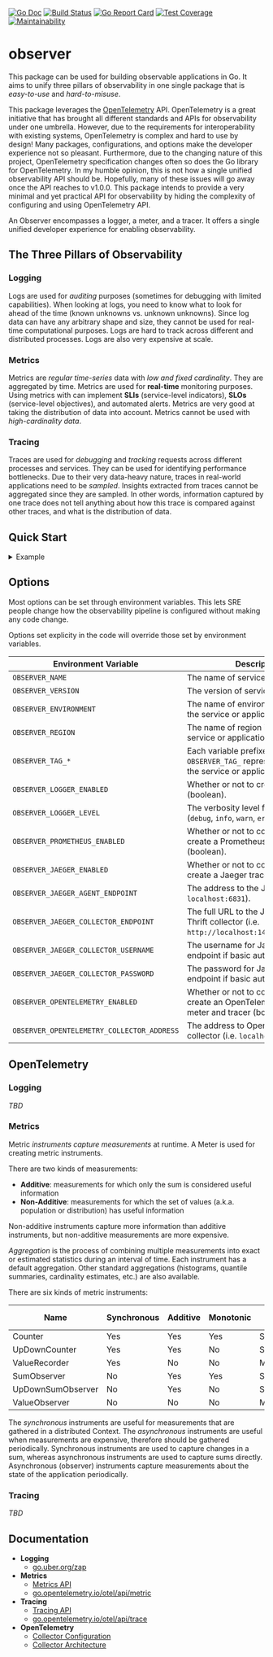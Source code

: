 [![Go Doc][godoc-image]][godoc-url]
[![Build Status][workflow-image]][workflow-url]
[![Go Report Card][goreport-image]][goreport-url]
[![Test Coverage][coverage-image]][coverage-url]
[![Maintainability][maintainability-image]][maintainability-url]

# observer

This package can be used for building observable applications in Go.
It aims to unify three pillars of observability in one single package that is _easy-to-use_ and _hard-to-misuse_.

This package leverages the [OpenTelemetry](https://opentelemetry.io) API.
OpenTelemetry is a great initiative that has brought all different standards and APIs for observability under one umbrella.
However, due to the requirements for interoperability with existing systems, OpenTelemetry is complex and hard to use by design!
Many packages, configurations, and options make the developer experience not so pleasant.
Furthermore, due to the changing nature of this project, OpenTelemetry specification changes often so does the Go library for OpenTelemetry.
In my humble opinion, this is not how a single unified observability API should be.
Hopefully, many of these issues will go away once the API reaches to v1.0.0.
This package intends to provide a very minimal and yet practical API for observability by hiding the complexity of configuring and using OpenTelemetry API.

An Observer encompasses a logger, a meter, and a tracer.
It offers a single unified developer experience for enabling observability.

## The Three Pillars of Observability

### Logging

Logs are used for _auditing_ purposes (sometimes for debugging with limited capabilities).
When looking at logs, you need to know what to look for ahead of the time (known unknowns vs. unknown unknowns).
Since log data can have any arbitrary shape and size, they cannot be used for real-time computational purposes.
Logs are hard to track across different and distributed processes. Logs are also very expensive at scale.

### Metrics

Metrics are _regular time-series_ data with _low and fixed cardinality_.
They are aggregated by time. Metrics are used for **real-time** monitoring purposes.
Using metrics with can implement **SLIs** (service-level indicators), **SLOs** (service-level objectives), and automated alerts.
Metrics are very good at taking the distribution of data into account.
Metrics cannot be used with _high-cardinality data_.

### Tracing

Traces are used for _debugging_ and _tracking_ requests across different processes and services.
They can be used for identifying performance bottlenecks.
Due to their very data-heavy nature, traces in real-world applications need to be _sampled_.
Insights extracted from traces cannot be aggregated since they are sampled.
In other words, information captured by one trace does not tell anything about how this trace is compared against other traces, and what is the distribution of data.

## Quick Start

<details>
  <summary>Example</summary>

```go
package main

import (
  "context"
  "net/http"
  "time"

  "github.com/moorara/observer"
  "go.opentelemetry.io/otel/api/correlation"
  "go.opentelemetry.io/otel/label"
  "go.opentelemetry.io/otel/api/metric"
  "go.uber.org/zap"
)

type instruments struct {
  reqCounter  metric.Int64Counter
  reqDuration metric.Float64ValueRecorder
}

func newInstruments(meter metric.Meter) *instruments {
  mm := metric.Must(meter)

  return &instruments{
    reqCounter:  mm.NewInt64Counter("requests_total", metric.WithDescription("the total number of requests")),
    reqDuration: mm.NewFloat64ValueRecorder("request_duration_seconds", metric.WithDescription("the duration of requests in seconds")),
  }
}

type server struct {
  observer    observer.Observer
  instruments *instruments
}

func (s *server) Handle(ctx context.Context) {
  // Tracing
  ctx, span := s.observer.Tracer().Start(ctx, "handle-request")
  defer span.End()

  start := time.Now()
  s.fetch(ctx)
  s.respond(ctx)
  duration := time.Now().Sub(start)

  labels := []label.KeyValue{
    label.String("method", "GET"),
    label.String("endpoint", "/user"),
    label.Uint("statusCode", 200),
  }

  // Metrics
  s.observer.Meter().RecordBatch(ctx, labels,
    s.instruments.reqCounter.Measurement(1),
    s.instruments.reqDuration.Measurement(duration.Seconds()),
  )

  // Logging
  s.observer.Logger().Info("request handled successfully.",
    zap.String("method", "GET"),
    zap.String("endpoint", "/user"),
    zap.Uint("statusCode", 200),
  )
}

func (s *server) fetch(ctx context.Context) {
  _, span := s.observer.Tracer().Start(ctx, "read-database")
  defer span.End()

  time.Sleep(50 * time.Millisecond)
}

func (s *server) respond(ctx context.Context) {
  _, span := s.observer.Tracer().Start(ctx, "send-response")
  defer span.End()

  time.Sleep(10 * time.Millisecond)
}

func main() {
  // Creating a new Observer and set it as the singleton
  obsv := observer.New(true, observer.Options{
    Name:        "my-service",
    Version:     "0.1.0",
    Environment: "production",
    Region:      "ca-central-1",
    Tags: map[string]string{
      "domain": "auth",
    },
    LogLevel:            "info",
    JaegerAgentEndpoint: "localhost:6831",
  })
  defer obsv.Close()

  srv := &server{
    observer:    obsv,
    instruments: newInstruments(obsv.Meter()),
  }

  // Creating a correlation context
  ctx := context.Background()
  ctx = correlation.NewContext(ctx,
    label.String("tenant", "1234"),
  )

  srv.Handle(ctx)

  // Serving metrics endpoint
  http.Handle("/metrics", obsv)
  http.ListenAndServe(":8080", nil)
}
```

Here are the logs from stdout :

```json
{"level":"info","timestamp":"2020-08-26T12:18:20.338144-04:00","caller":"example/main.go:57","message":"request handled successfully.","domain":"auth","environment":"production","logger":"my-service","region":"ca-central-1","version":"0.1.0","method":"GET","endpoint":"/user","statusCode":200}
```

And here are the metrics reported at http://localhost:8080/metrics :

```
# HELP request_duration_seconds the duration of requests in seconds
# TYPE request_duration_seconds histogram
request_duration_seconds_bucket{endpoint="/user",method="GET",statusCode="200",le="+Inf"} 1
request_duration_seconds_sum{endpoint="/user",method="GET",statusCode="200"} 0.063731055
request_duration_seconds_count{endpoint="/user",method="GET",statusCode="200"} 1
# HELP requests_total the total number of requests
# TYPE requests_total counter
requests_total{endpoint="/user",method="GET",statusCode="200"} 1
```
</details>

## Options

Most options can be set through environment variables.
This lets SRE people change how the observability pipeline is configured without making any code change.

Options set explicity in the code will override those set by environment variables.

| Environment Variable | Description |
|----------------------|-------------|
| `OBSERVER_NAME` | The name of service or application. |
| `OBSERVER_VERSION` | The version of service or application. |
| `OBSERVER_ENVIRONMENT` | The name of environment in which the service or application is running. |
| `OBSERVER_REGION` | The name of region in which the service or application is running. |
| `OBSERVER_TAG_*` | Each variable prefixed with `OBSERVER_TAG_` represents a tag for the service or application. |
| `OBSERVER_LOGGER_ENABLED` | Whether or not to create a logger (boolean). |
| `OBSERVER_LOGGER_LEVEL` | The verbosity level for the logger (`debug`, `info`, `warn`, `error`, or `none`). |
| `OBSERVER_PROMETHEUS_ENABLED` | Whether or not to configure and create a Prometheus meter (boolean). |
| `OBSERVER_JAEGER_ENABLED` | Whether or not to configure and create a Jaeger tracer (boolean). |
| `OBSERVER_JAEGER_AGENT_ENDPOINT` | The address to the Jaeger agent (i.e. `localhost:6831`). |
| `OBSERVER_JAEGER_COLLECTOR_ENDPOINT` | The full URL to the Jaeger HTTP Thrift collector (i.e. `http://localhost:14268/api/traces`). |
| `OBSERVER_JAEGER_COLLECTOR_USERNAME` | The username for Jaeger collector endpoint if basic auth is required. |
| `OBSERVER_JAEGER_COLLECTOR_PASSWORD` | The password for Jaeger collector endpoint if basic auth is required. |
| `OBSERVER_OPENTELEMETRY_ENABLED` | Whether or not to configure and create an OpenTelemetry Collector meter and tracer (boolean). |
| `OBSERVER_OPENTELEMETRY_COLLECTOR_ADDRESS` | The address to OpenTelemetry collector (i.e. `localhost:55680`). |

## OpenTelemetry

### Logging

_TBD_

### Metrics

Metric _instruments capture measurements_ at runtime. A Meter is used for creating metric instruments.

There are two kinds of measurements:

  - **Additive**: measurements for which only the sum is considered useful information
  - **Non-Additive**: measurements for which the set of values (a.k.a. population or distribution) has useful information

Non-additive instruments capture more information than additive instruments, but non-additive measurements are more expensive.

_Aggregation_ is the process of combining multiple measurements into exact or estimated statistics during an interval of time.
Each instrument has a default aggregation. Other standard aggregations (histograms, quantile summaries, cardinality estimates, etc.) are also available.

There are six kinds of metric instruments:

| Name              | Synchronous | Additive | Monotonic | Default Aggregation |
|-------------------|-------------|----------|-----------|---------------------|
| Counter           | Yes         | Yes      | Yes       | Sum                 |
| UpDownCounter     | Yes         | Yes      | No        | Sum                 |
| ValueRecorder     | Yes         | No       | No        | MinMaxSumCount      |
| SumObserver       | No          | Yes      | Yes       | Sum                 |
| UpDownSumObserver | No          | Yes      | No        | Sum                 |
| ValueObserver     | No          | No       | No        | MinMaxSumCount      |

The _synchronous_ instruments are useful for measurements that are gathered in a distributed Context.
The _asynchronous_ instruments are useful when measurements are expensive, therefore should be gathered periodically.
Synchronous instruments are used to capture changes in a sum, whereas asynchronous instruments are used to capture sums directly.
Asynchronous (observer) instruments capture measurements about the state of the application periodically.

### Tracing

_TBD_

## Documentation

  - **Logging**
    - [go.uber.org/zap](https://pkg.go.dev/go.uber.org/zap)
  - **Metrics**
    - [Metrics API](https://github.com/open-telemetry/opentelemetry-specification/blob/master/specification/metrics/api.md)
    - [go.opentelemetry.io/otel/api/metric](https://pkg.go.dev/go.opentelemetry.io/otel/api/metric)
  - **Tracing**
    - [Tracing API](https://github.com/open-telemetry/opentelemetry-specification/blob/master/specification/trace/api.md)
    - [go.opentelemetry.io/otel/api/trace](https://pkg.go.dev/go.opentelemetry.io/otel/api/trace)
  - **OpenTelemetry**
    - [Collector Configuration](https://opentelemetry.io/docs/collector/configuration)
    - [Collector Architecture](https://github.com/open-telemetry/opentelemetry-collector/blob/master/docs/design.md)


[godoc-url]: https://pkg.go.dev/github.com/moorara/observer
[godoc-image]: https://godoc.org/github.com/moorara/observer?status.svg
[workflow-url]: https://github.com/moorara/observer/actions
[workflow-image]: https://github.com/moorara/observer/workflows/Main/badge.svg
[goreport-url]: https://goreportcard.com/report/github.com/moorara/observer
[goreport-image]: https://goreportcard.com/badge/github.com/moorara/observer
[coverage-url]: https://codeclimate.com/github/moorara/observer/test_coverage
[coverage-image]: https://api.codeclimate.com/v1/badges/727461eda3a578b3ccc2/test_coverage
[maintainability-url]: https://codeclimate.com/github/moorara/observer/maintainability
[maintainability-image]: https://api.codeclimate.com/v1/badges/727461eda3a578b3ccc2/maintainability

